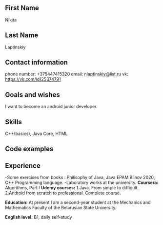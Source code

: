 ## First Name
Nikita



## Last Name
Laptinskiy



## Contact information
phone number: +375447415320
email: nlaptinskiy@list.ru
vk: https://vk.com/id125374791



## Goals and wishes
I want to become an android junior developer.



## Skills
C++(basics), Java Core, HTML



## Code examples


## Experience
-Some exercises from books : 
Philisophy of Java, Java EPAM Blinov 2020, C++ Programming language.
-Laboratory works at the university.
**Coursera:**
Algorithms, Part I
**Udemy courses:** 
1.Java. From simple to difficult.
2.Android from scratch to professional. Complete course.



**Education:**
At present I am a second-year student at the Mechanics and Mathematics Faculty of the Belarusian State University.



**English level:**
B1, daily self-study